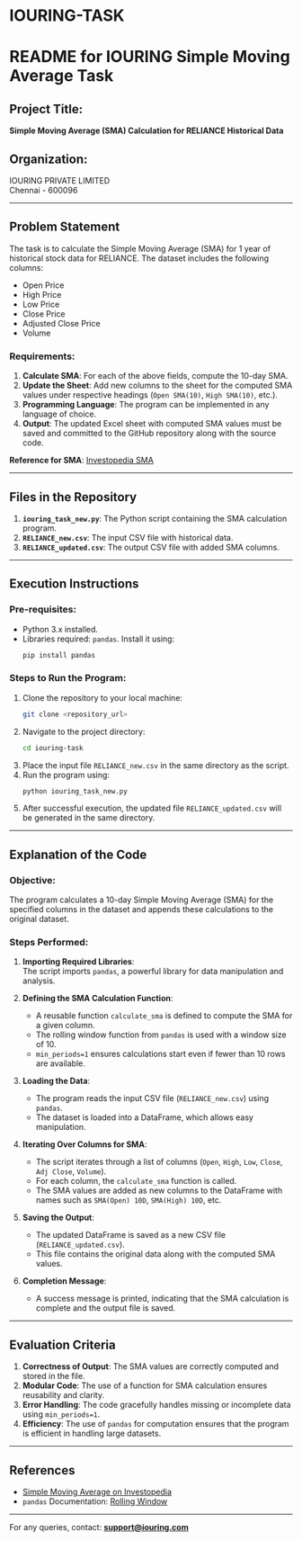 # IOURING-TASK
# README for IOURING Simple Moving Average Task

## Project Title:  
**Simple Moving Average (SMA) Calculation for RELIANCE Historical Data**

## Organization:  
IOURING PRIVATE LIMITED  
Chennai - 600096  

---

## Problem Statement  
The task is to calculate the Simple Moving Average (SMA) for 1 year of historical stock data for RELIANCE. The dataset includes the following columns:  
- Open Price  
- High Price  
- Low Price  
- Close Price  
- Adjusted Close Price  
- Volume  

### Requirements:  
1. **Calculate SMA**: For each of the above fields, compute the 10-day SMA.  
2. **Update the Sheet**: Add new columns to the sheet for the computed SMA values under respective headings (`Open SMA(10)`, `High SMA(10)`, etc.).  
3. **Programming Language**: The program can be implemented in any language of choice.  
4. **Output**: The updated Excel sheet with computed SMA values must be saved and committed to the GitHub repository along with the source code.  

**Reference for SMA**: [Investopedia SMA](https://www.investopedia.com/terms/s/sma.asp)  

---

## Files in the Repository  
1. **`iouring_task_new.py`**: The Python script containing the SMA calculation program.  
2. **`RELIANCE_new.csv`**: The input CSV file with historical data.  
3. **`RELIANCE_updated.csv`**: The output CSV file with added SMA columns.  

---

## Execution Instructions  

### Pre-requisites:  
- Python 3.x installed.  
- Libraries required: `pandas`. Install it using:  
  ```bash
  pip install pandas
  ```  

### Steps to Run the Program:  
1. Clone the repository to your local machine:  
   ```bash
   git clone <repository_url>
   ```  
2. Navigate to the project directory:  
   ```bash
   cd iouring-task
   ```  
3. Place the input file `RELIANCE_new.csv` in the same directory as the script.  
4. Run the program using:  
   ```bash
   python iouring_task_new.py
   ```  
5. After successful execution, the updated file `RELIANCE_updated.csv` will be generated in the same directory.  

---

## Explanation of the Code  

### Objective:  
The program calculates a 10-day Simple Moving Average (SMA) for the specified columns in the dataset and appends these calculations to the original dataset.

### Steps Performed:  

1. **Importing Required Libraries**:  
   The script imports `pandas`, a powerful library for data manipulation and analysis.  

2. **Defining the SMA Calculation Function**:  
   - A reusable function `calculate_sma` is defined to compute the SMA for a given column.  
   - The rolling window function from `pandas` is used with a window size of 10.  
   - `min_periods=1` ensures calculations start even if fewer than 10 rows are available.  

3. **Loading the Data**:  
   - The program reads the input CSV file (`RELIANCE_new.csv`) using `pandas`.  
   - The dataset is loaded into a DataFrame, which allows easy manipulation.  

4. **Iterating Over Columns for SMA**:  
   - The script iterates through a list of columns (`Open`, `High`, `Low`, `Close`, `Adj Close`, `Volume`).  
   - For each column, the `calculate_sma` function is called.  
   - The SMA values are added as new columns to the DataFrame with names such as `SMA(Open) 10D`, `SMA(High) 10D`, etc.  

5. **Saving the Output**:  
   - The updated DataFrame is saved as a new CSV file (`RELIANCE_updated.csv`).  
   - This file contains the original data along with the computed SMA values.  

6. **Completion Message**:  
   - A success message is printed, indicating that the SMA calculation is complete and the output file is saved.

---

## Evaluation Criteria  
1. **Correctness of Output**: The SMA values are correctly computed and stored in the file.  
2. **Modular Code**: The use of a function for SMA calculation ensures reusability and clarity.  
3. **Error Handling**: The code gracefully handles missing or incomplete data using `min_periods=1`.  
4. **Efficiency**: The use of `pandas` for computation ensures that the program is efficient in handling large datasets.  

---

## References  
- [Simple Moving Average on Investopedia](https://www.investopedia.com/terms/s/sma.asp)  
- `pandas` Documentation: [Rolling Window](https://pandas.pydata.org/pandas-docs/stable/reference/api/pandas.DataFrame.rolling.html)  

---

For any queries, contact: **support@iouring.com**

